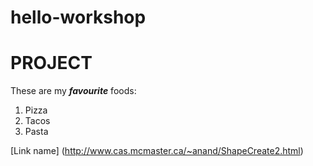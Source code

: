 # hello-workshop
# PROJECT
These are my ***favourite*** foods:

1. Pizza
2. Tacos
3. Pasta

[Link name] (http://www.cas.mcmaster.ca/~anand/ShapeCreate2.html)
